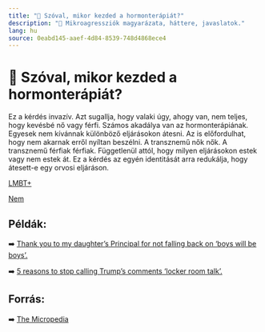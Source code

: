 ```yaml
---
title: "🚫 Szóval, mikor kezded a hormonterápiát?"
description: "🚫 Mikroagressziók magyarázata, háttere, javaslatok."
lang: hu
source: 0eabd145-aaef-4d84-8539-748d4868ece4
---
```


<div class="wiki-content agression-title">

# 🚫 Szóval, mikor kezded a hormonterápiát?

Ez a kérdés invazív. Azt sugallja, hogy valaki úgy, ahogy van, nem teljes, hogy kevésbé nő vagy férfi. Számos akadálya van az hormonterápiának. Egyesek nem kívánnak különböző eljárásokon átesni. Az is előfordulhat, hogy nem akarnak erről nyíltan beszélni. A transznemű nők nők. A transznemű férfiak férfiak. Függetlenül attól, hogy milyen eljárásokon estek vagy nem estek át. Ez a kérdés az egyén identitását arra redukálja, hogy átesett-e egy orvosi eljáráson.


<div class="categories">

[LMBT+](/#/entry?id=lmbt)

[Nem](/#/entry?id=nem)

</div>

## Példák:

➡️ [Thank you to my daughter’s Principal for not falling back on ‘boys will be boys’.](https://www.scarymommy.com/gtfo-of-others-personal-bubbles/)


➡️ [5 reasons to stop calling Trump’s comments ‘locker room talk’.](https://www.vox.com/identities/2016/10/11/13230414/trump-leaked-audio-locker-room-sexual-assault)

## Forrás:

➡️ [The Micropedia](https://www.themicropedia.org/)


</div>